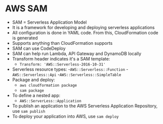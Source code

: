 # AWS SAM

- SAM = Serverless Application Model
- It is a framework for developing and deploying serverless applications
- All configuration is done in YAML code. From this, CloudFormation code is generated
- Supports anything than CloudFormation supports
- SAM can use CodeDeploy
- SAM can help run Lambda, API Gateway and DynamoDB locally
- Transform header indicates it's a SAM template:
    - `Transform: 'AWS::Serverless-2016-10-31'`
- Serverless resource types:
    -`AWS::Serverless::Function`
    -`AWS::Serverless::Api`
    -`AWS::Serverless::SimpleTable`
- Package and deploy:
    - `aws cloudformation package`
    - `sam package`
- To define a nested app:
    - `AWS::ServerLess::Application`
- To publish an application to the AWS Serverless Application Repository, use `sam publish`
- To deploy your application into AWS, use `sam deploy`